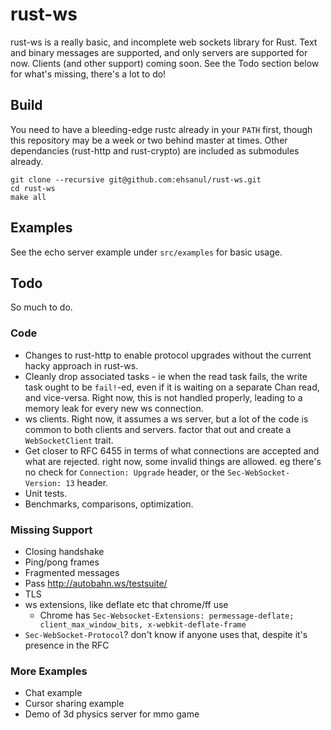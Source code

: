 # rust-ws

rust-ws is a really basic, and incomplete web sockets library for Rust. Text
and binary messages are supported, and only servers are supported for now.
Clients (and other support) coming soon. See the Todo section below for what's
missing, there's a lot to do!

## Build

You need to have a bleeding-edge rustc already in your `PATH` first, though
this repository may be a week or two behind master at times. Other dependancies
(rust-http and rust-crypto) are included as submodules already.

    git clone --recursive git@github.com:ehsanul/rust-ws.git
    cd rust-ws
    make all

## Examples

See the echo server example under `src/examples` for basic usage.

## Todo

So much to do.

### Code

- Changes to rust-http to enable protocol upgrades without the current hacky
  approach in rust-ws.
- Cleanly drop associated tasks - ie when the read task fails, the write task
  ought to be `fail!`-ed, even if it is waiting on a separate Chan read, and
  vice-versa. Right now, this is not handled properly, leading to a memory leak
  for every new ws connection.
- ws clients. Right now, it assumes a ws server, but a lot of the code is
  common to both clients and servers. factor that out and create
  a `WebSocketClient` trait.
- Get closer to RFC 6455 in terms of what connections are accepted and what are
  rejected. right now, some invalid things are allowed. eg there's no check for
  `Connection: Upgrade` header, or the `Sec-WebSocket-Version: 13` header.
- Unit tests.
- Benchmarks, comparisons, optimization.

### Missing Support

- Closing handshake
- Ping/pong frames
- Fragmented messages
- Pass http://autobahn.ws/testsuite/
- TLS
- ws extensions, like deflate etc that chrome/ff use
  - Chrome has
    `Sec-Websocket-Extensions: permessage-deflate; client_max_window_bits, x-webkit-deflate-frame`
- `Sec-WebSocket-Protocol`? don't know if anyone uses that, despite it's presence in the RFC

### More Examples

- Chat example
- Cursor sharing example
- Demo of 3d physics server for mmo game
